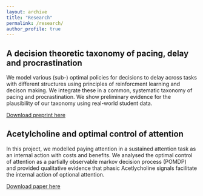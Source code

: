 ```yaml
---
layout: archive
title: "Research"
permalink: /research/
author_profile: true
---
```


## A decision theoretic taxonomy of pacing, delay and procrastination

We model various (sub-) optimal policies for decisions to delay across tasks with different structures using principles of reinforcment learning and decison making. We integrate these in a common, systematic taxonomy of pacing and procrastination. We show preliminary evidence for the plausibility of our taxonomy using real-world student data.

[Download preprint here](https://doi.org/10.31234/osf.io/jd4ar)

## Acetylcholine and optimal control of attention 

In this project, we modelled paying attention in a sustained attention task as an internal action with costs and benefits. We analysed the optimal control of attention as a partially observable markov decision process (POMDP) and provided qualitative evidence that phasic Acetlycholine signals facilitate the internal action of optional attention.

[Download paper here](10.1371/journal.pcbi.1010642)

